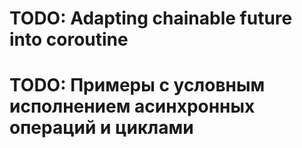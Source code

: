 # TODO: Adapting chainable future<T> into coroutine

# TODO: Примеры с условным исполнением асинхронных операций и циклами
